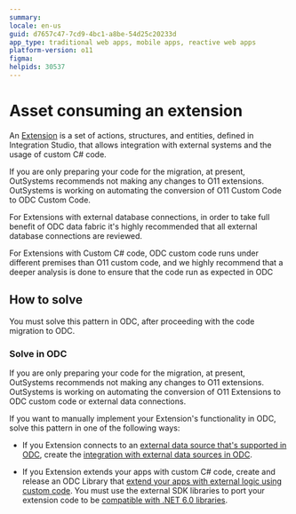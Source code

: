 ```yaml
---
summary: 
locale: en-us
guid: d7657c47-7cd9-4bc1-a8be-54d25c20233d
app_type: traditional web apps, mobile apps, reactive web apps
platform-version: o11
figma:
helpids: 30537
---
```

# Asset consuming an extension

An [Extension](../../integration-with-systems/integration-studio/getting-started/extension.md) is a set of actions, structures, and entities, defined in Integration Studio, that allows integration with external systems and the usage of custom C# code.

<div class="info" markdown="1">

If you are only preparing your code for the migration, at present, OutSystems recommends not making any changes to O11 extensions. OutSystems is working on automating the conversion of O11 Custom Code to ODC Custom Code.

For Extensions with external database connections, in order to take full benefit of ODC data fabric it's highly recommended that all external database connections are reviewed.

For Extensions with Custom C# code, ODC custom code runs under different premises than O11 custom code, and we highly recommend that a deeper analysis is done to ensure that the code run as expected in ODC

</div>

## How to solve

You must solve this pattern in ODC, after proceeding with the code migration to ODC.

### Solve in ODC

<div class="info" markdown="1">

If you are only preparing your code for the migration, at present, OutSystems recommends not making any changes to O11 extensions. OutSystems is working on automating the conversion of O11 Extensions to ODC custom code or external data connections.

</div>

If you want to manually implement your Extension's functionality in ODC, solve this pattern in one of the following ways:

* If you Extension connects to an [external data source that's supported in ODC](https://success.outsystems.com/documentation/outsystems_developer_cloud/integration_with_external_systems/integrate_with_external_data_sources/#supported-systems), create the [integration with external data sources in ODC](https://success.outsystems.com/documentation/outsystems_developer_cloud/integration_with_external_systems/integrate_with_external_data_sources/).

* If you Extension extends your apps with custom C# code, create and release an ODC Library that [extend your apps with external logic using custom code](https://success.outsystems.com/documentation/outsystems_developer_cloud/building_apps/extend_your_apps_with_external_logic_using_custom_code/). You must use the external SDK libraries to port your extension code to be [compatible with .NET 6.0 libraries](https://success.outsystems.com/documentation/outsystems_developer_cloud/building_apps/extend_your_apps_with_external_logic_using_custom_code/external_libraries_sdk_readme/#prerequisites).
